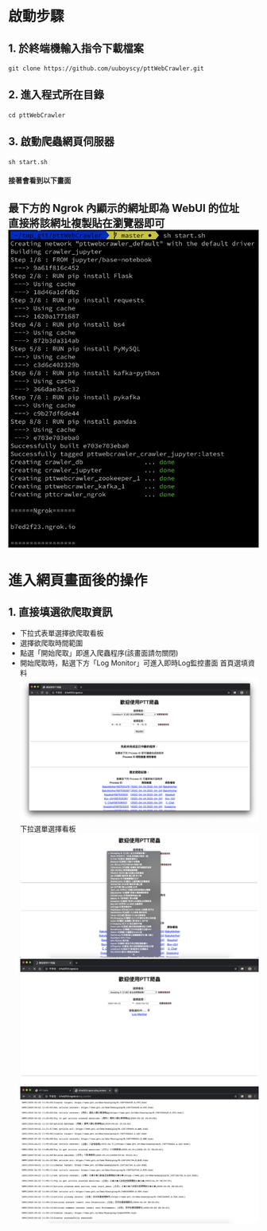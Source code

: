 # 啟動步驟
## 1. 於終端機輸入指令下載檔案
`git clone https://github.com/uuboyscy/pttWebCrawler.git`
## 2. 進入程式所在目錄
`cd pttWebCrawler`
## 3. 啟動爬蟲網頁伺服器
`sh start.sh`
#### 接著會看到以下畫面
最下方的 Ngrok 內顯示的網址即為 WebUI 的位址<br>
直接將該網址複製貼在瀏覽器即可
![start](start.png)
---------------------
# 進入網頁畫面後的操作
## 1. 直接填選欲爬取資訊
- 下拉式表單選擇欲爬取看板
- 選擇欲爬取時間範圍
- 點選「開始爬取」即進入爬蟲程序(該畫面請勿關閉)
- 開始爬取時，點選下方「Log Monitor」可進入即時Log監控畫面
首頁選填資料
![webindex](webindex.png "首頁選填資料")
下拉選單選擇看板
![boards](boards.png "下拉選單選擇看板")
![crawling](crawling.png "開始爬取，下方Log Monitor可觀看即時Log")
![logmonitor](logmonitor.png "爬取時不斷向Kafka consum log")

